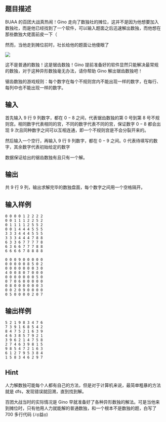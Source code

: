 ## 题目描述
BUAA 的百团大战真热闹！Gino 走向了数独社的摊位，这并不是因为他想要加入数独社，而是他已经找到了一个软件，可以输入题面之后迅速解出数独，而他想在那些数独大佬面前皮一下（

然而，当他走到摊位前时，社长给他的题面让他傻眼了

![](https://i0.imgs.ovh/2023/11/14/nxzVu.webp)

这不是普通的数独！这是锯齿数独！Gino 提前准备好的软件显然只能解决最常规的数独，对于这种异形数独毫无办法，请你帮助 Gino 解出锯齿数独吧！

锯齿数独的游戏规则：每个数字在每个不规则宫内不能出现一样的数字，在每行、每列中也不能出现一样的数字。

## 输入
首先输入 $9$ 行 $9$ 列数字，都在 $0-8$ 之间，代表锯齿数独的第 $0$ 号到第 $8$ 号不规则宫。相同数字代表相同的宫，不同的数字代表不同的宫，保证数字 $0-8$ 都会出现 $9$ 次且同种数字之间可以互相连通，即一个不规则宫是不会分裂开来的。

然后输入一个空行，再输入 $9$ 行 $9$ 列数字，都在 $0-9$ 之间。$0$ 代表待填写的数字，其余数字代表初始给定的数字

数据保证给出的锯齿数独有且只有一个解。

## 输出
共 $9$ 行 $9$ 列，输出求解完毕的数独盘面，每个数字之间用一个空格隔开。

## 输入样例

    0 0 0 0 1 2 2 2 2
    0 0 1 1 1 2 2 5 2
    0 1 1 1 1 2 5 5 2
    0 0 1 4 4 4 5 5 5
    3 3 3 4 4 4 5 5 5
    3 3 3 4 4 4 7 8 8
    6 3 3 6 7 7 7 7 8
    6 3 6 6 7 7 7 8 8
    6 6 6 6 7 8 8 8 8

    0 0 0 9 0 0 0 0 0
    0 0 0 0 0 8 5 0 2
    0 0 0 0 0 0 0 3 0
    4 0 0 8 0 7 0 0 0
    0 0 0 0 0 0 0 5 0
    0 7 0 6 0 0 0 0 0
    0 8 0 0 0 0 0 0 3
    0 0 2 0 9 0 0 0 0
    0 5 0 0 0 0 2 0 7

## 输出样例

    5 2 1 9 8 3 4 7 6 
    7 3 9 1 6 8 5 4 2
    8 4 7 5 2 1 6 3 9
    4 6 3 8 5 7 9 2 1
    3 9 6 2 1 4 7 5 8
    2 7 4 6 3 9 8 1 5
    9 8 5 4 7 2 1 6 3
    6 1 2 7 9 5 3 8 4
    1 5 8 3 4 6 2 9 7


## Hint
人力解数独可能每个人都有自己的方法，但是对于计算机来说，最简单粗暴的方法就是 dfs，发现错误就回溯，直到找到解。

百团大战当时的实际情况是 Gino 早就准备好了各种异形数独的解法。可是当他来到摊位时，只有他用人力就能解的普通数独，和一个根本不是数独的题，白写了 700 多行代码 (ﾉಥ益ಥ)